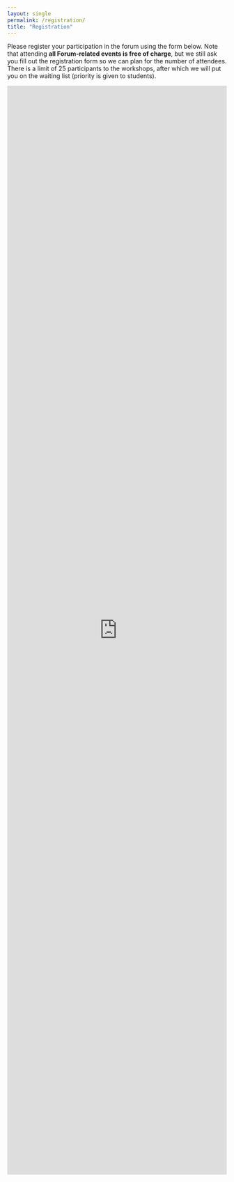```yaml
---
layout: single
permalink: /registration/
title: "Registration"
---
```

Please register your participation in the forum using the form below. Note that attending **all Forum-related events is free of charge**, but we still ask you fill out the registration form so we can plan for the number of attendees. There is a limit of 25 participants to the workshops, after which we will put you on the waiting list (priority is given to students).  

<iframe src="https://docs.google.com/forms/d/e/1FAIpQLSeTKc4UEv9IVep3MZsOZMA9uUgYM15MqT3e41ZBg7GLrcNl2Q/viewform?embedded=true" width="100%"     height="2500px" frameborder="0" marginheight="0" marginwidth="0">Loading…</iframe>
